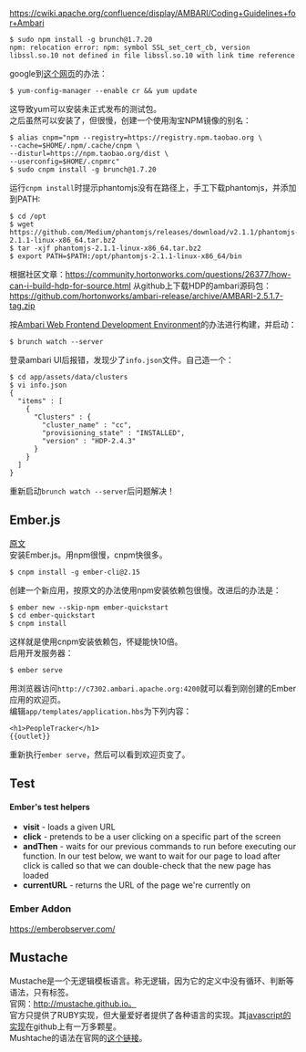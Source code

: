 https://cwiki.apache.org/confluence/display/AMBARI/Coding+Guidelines+for+Ambari
```
$ sudo npm install -g brunch@1.7.20
npm: relocation error: npm: symbol SSL_set_cert_cb, version libssl.so.10 not defined in file libssl.so.10 with link time reference
```
google到[这个网页](https://bugzilla.redhat.com/show_bug.cgi?id=1481470)的办法：
```
$ yum-config-manager --enable cr && yum update
```
这导致yum可以安装未正式发布的测试包。  
之后虽然可以安装了，但很慢，创建一个使用淘宝NPM镜像的别名：
```
$ alias cnpm="npm --registry=https://registry.npm.taobao.org \
--cache=$HOME/.npm/.cache/cnpm \
--disturl=https://npm.taobao.org/dist \
--userconfig=$HOME/.cnpmrc"
$ sudo cnpm install -g brunch@1.7.20
```
运行`cnpm install`时提示phantomjs没有在路径上，手工下载phantomjs，并添加到PATH:
```
$ cd /opt
$ wget https://github.com/Medium/phantomjs/releases/download/v2.1.1/phantomjs-2.1.1-linux-x86_64.tar.bz2
$ tar -xjf phantomjs-2.1.1-linux-x86_64.tar.bz2
$ export PATH=$PATH:/opt/phantomjs-2.1.1-linux-x86_64/bin
```
根据社区文章：https://community.hortonworks.com/questions/26377/how-can-i-build-hdp-for-source.html
从github上下载HDP的ambari源码包：
https://github.com/hortonworks/ambari-release/archive/AMBARI-2.5.1.7-tag.zip

按[Ambari Web Frontend Development Environment](https://cwiki.apache.org/confluence/display/AMBARI/Coding+Guidelines+for+Ambari)的办法进行构建，并启动：
```
$ brunch watch --server
```
登录ambari UI后报错，发现少了`info.json`文件。自己造一个：
```
$ cd app/assets/data/clusters
$ vi info.json
{
  "items" : [
    {
      "Clusters" : {
        "cluster_name" : "cc",
        "provisioning_state" : "INSTALLED",
        "version" : "HDP-2.4.3"
      }
    }
  ]
}
```
重新启动`brunch watch --server`后问题解决！

## Ember.js
[原文](https://guides.emberjs.com/v2.15.0/getting-started/quick-start/)  
安装Ember.js。用npm很慢，cnpm快很多。
```
$ cnpm install -g ember-cli@2.15
```
创建一个新应用，按原文的办法使用npm安装依赖包很慢。改进后的办法是：
```
$ ember new --skip-npm ember-quickstart
$ cd ember-quickstart
$ cnpm install
```
这样就是使用cnpm安装依赖包，怀疑能快10倍。  
启用开发服务器：
```
$ ember serve
```
用浏览器访问`http://c7302.ambari.apache.org:4200`就可以看到刚创建的Ember应用的欢迎页。  
编辑`app/templates/application.hbs`为下列内容：
```
<h1>PeopleTracker</h1>
{{outlet}}
```
重新执行`ember serve`，然后可以看到欢迎页变了。  

## Test
#### Ember's test helpers
- **visit** - loads a given URL
- **click** - pretends to be a user clicking on a specific part of the screen
- **andThen** - waits for our previous commands to run before executing our function. In our test below, we want to wait for our page to load after click is called so that we can double-check that the new page has loaded
 - **currentURL** - returns the URL of the page we're currently on

### Ember Addon
https://emberobserver.com/

## Mustache
Mustache是一个无逻辑模板语言。称无逻辑，因为它的定义中没有循环、判断等语法，只有标签。  
官网：http://mustache.github.io。  
官方只提供了RUBY实现，但大量爱好者提供了各种语言的实现。其[javascript的实现](https://github.com/janl/mustache.js)在github上有一万多颗星。  
Mushtache的语法在官网的[这个链接](http://mustache.github.io/mustache.5.html)。  